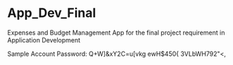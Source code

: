# App_Dev_Final
Expenses and Budget Management App for the final project requirement in Application Development

Sample Account Password:
Q+W]&xY2C=u[vkg
ewH$450{
3VLbWH792"<,